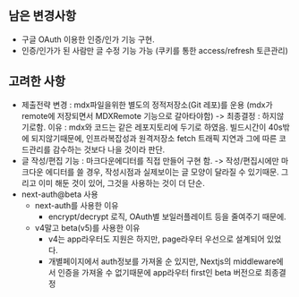 ## 남은 변경사항

- 구글 OAuth 이용한 인증/인가 기능 구현.
- 인증/인가가 된 사람만 글 수정 기능 가능 (쿠키를 통한 access/refresh 토큰관리)

## 고려한 사항

- 제출전략 변경 : mdx파일을위한 별도의 정적저장소(Git 레포)를 운용 (mdx가 remote에 저장되면서 MDXRemote 기능으로 갈아타야함)
  -> 최종결정 : 하지않기로함. 이유 : mdx와 코드는 같은 레포지토리에 두기로 하였음. 빌드시간이 40s밖에 되지않기때문에, 인프라복잡성과 원격저장소 fetch 트래픽 지연과 그에 따른 코드관리를 감수하는 것보다 나을 것이라 판단.
- 글 작성/편집 기능 : 마크다운에디터를 직접 만들어 구현 함.
  -> 작성/편집시에만 마크다운 에디터를 쓸 경우, 작성시점과 실제보이는 글 모양이 달라질 수 있기때문.
  그리고 이미 해둔 것이 있어, 그것을 사용하는 것이 더 단순.
- next-auth@beta 사용
  - next-auth를 사용한 이유
    - encrypt/decrypt 로직, OAuth별 보일러플레이트 등을 줄여주기 때문에.
  - v4말고 beta(v5)를 사용한 이유
    - v4는 app라우터도 지원은 하지만, page라우터 우선으로 설계되어 있었다.
    - 개별페이지에서 auth정보를 가져올 순 있지만, Nextjs의 middleware에서 인증을 가져올 수 없기때문에 app라우터 first인 beta 버전으로 최종결정
